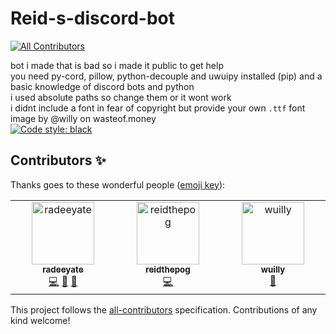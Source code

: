 # Reid-s-discord-bot
<!-- ALL-CONTRIBUTORS-BADGE:START - Do not remove or modify this section -->
[![All Contributors](https://img.shields.io/badge/all_contributors-3-orange.svg?style=flat-square)](#contributors-)
<!-- ALL-CONTRIBUTORS-BADGE:END -->
bot i made that is bad so i made it public to get help  
you need py-cord, pillow, python-decouple and uwuipy installed (pip) and a basic knowledge of discord bots and python  
i used absolute paths so change them or it wont work  
i didnt include a font in fear of copyright but provide your own `.ttf` font  
image by @willy on wasteof.money  
[![Code style: black](https://img.shields.io/badge/code%20style-black-000000.svg)](https://github.com/psf/black)

## Contributors ✨

Thanks goes to these wonderful people ([emoji key](https://allcontributors.org/docs/en/emoji-key)):

<!-- ALL-CONTRIBUTORS-LIST:START - Do not remove or modify this section -->
<!-- prettier-ignore-start -->
<!-- markdownlint-disable -->
<table>
  <tbody>
    <tr>
      <td align="center" valign="top" width="14.28%"><a href="http://radi8.dev"><img src="https://avatars.githubusercontent.com/u/124477460?v=4?s=100" width="100px;" alt="radeeyate"/><br /><sub><b>radeeyate</b></sub></a><br /><a href="https://github.com/reidthepog/Reids-discord-bot/commits?author=radeeyate" title="Code">💻</a> <a href="https://github.com/reidthepog/Reids-discord-bot/issues?q=author%3Aradeeyate" title="Bug reports">🐛</a> <a href="#question-radeeyate" title="Answering Questions">💬</a></td>
      <td align="center" valign="top" width="14.28%"><a href="https://github.com/reidthepog"><img src="https://avatars.githubusercontent.com/u/123068761?v=4?s=100" width="100px;" alt="reidthepog"/><br /><sub><b>reidthepog</b></sub></a><br /><a href="https://github.com/reidthepog/Reids-discord-bot/commits?author=reidthepog" title="Code">💻</a></td>
      <td align="center" valign="top" width="14.28%"><a href="https://github.com/wuilly"><img src="https://avatars.githubusercontent.com/u/15482775?v=4?s=100" width="100px;" alt="wuilly"/><br /><sub><b>wuilly</b></sub></a><br /><a href="#design-wuilly" title="Design">🎨</a></td>
    </tr>
  </tbody>
</table>

<!-- markdownlint-restore -->
<!-- prettier-ignore-end -->

<!-- ALL-CONTRIBUTORS-LIST:END -->

This project follows the [all-contributors](https://github.com/all-contributors/all-contributors) specification. Contributions of any kind welcome!